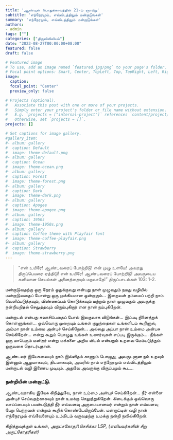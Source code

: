 ```yaml
---
title: 'ஆண்டின் பொதுக்காலத்தின் 21-ம் ஞாயிறு'
subtitle: 'எந்நேரமும், எவ்விடத்திலும் மன்றாடுங்கள்'
summary: 'எந்நேரமும், எவ்விடத்திலும் மன்றாடுங்கள்'
authors:
- admin
tags: [""]
categories: ["திருவிவிலியம்"]
date: "2023-08-27T00:00:00+08:00"
featured: false
draft: false

# Featured image
# To use, add an image named `featured.jpg/png` to your page's folder.
# Focal point options: Smart, Center, TopLeft, Top, TopRight, Left, Right, BottomLeft, Bottom, BottomRight
image:
  caption:
  focal_point: "Center"
  preview_only: false

# Projects (optional).
#   Associate this post with one or more of your projects.
#   Simply enter your project's folder or file name without extension.
#   E.g. `projects = ["internal-project"]` references `content/project/deep-learning/index.md`.
#   Otherwise, set `projects = []`.
projects: []

# Set captions for image gallery.
#gallery_item:
#- album: gallery
#  caption: Default
#  image: theme-default.png
#- album: gallery
#  caption: Ocean
#  image: theme-ocean.png
#- album: gallery
#  caption: Forest
#  image: theme-forest.png
#- album: gallery
#  caption: Dark
#  image: theme-dark.png
#- album: gallery
#  caption: Apogee
#  image: theme-apogee.png
#- album: gallery
#  caption: 1950s
#  image: theme-1950s.png
#- album: gallery
#  caption: Coffee theme with Playfair font
#  image: theme-coffee-playfair.png
#- album: gallery
#  caption: Strawberry
#  image: theme-strawberry.png
---
```

> “என் உயிரே! ஆண்டவரைப் போற்றிடு! என் முழு உளமே! அவரது திருப்பெயரை ஏத்திடு! என் உயிரே! ஆண்டவரைப் போற்றிடு! அவருடைய கனிவான செயல்கள் அனைத்தையும் மறவாதே!” திருப்பாடல்கள்  103: 1-2.

மன்றாடுவதற்கு ஒரு நேரம் ஒதுக்குவது என்பது நாள் முழுவதும் நமது வழியில் மன்றாடுவதைப் போன்று ஒரு முக்கியமான ஒன்றாகும்... இறைவன் தம்மைப் பற்றி நாம் வெளிப்படுத்தவும், விண்ணப்பம் கொடுக்கவும் மற்றும் நாள் முழுவதும் அவருக்கு நன்றியறிதல் செலுத்தவும் விரும்புகிறார் என நான் நம்புகிறேன். 

மன்றாடல் என்பது சுவாசிப்பதைப் போல் இலகுவாக விடுங்கள்... இப்படி நினைத்துக் கொள்ளுங்கள்... ஒவ்வொரு முறையும் உங்கள் குழந்தைகள் உங்களிடம் கூறினால், அம்மா நான் உம்மை அன்புச் செய்கிறேன்... அல்லது அப்பா நான் உம்மை அன்பசு செய்கிறேன்... என்று கூறும் பொழுது உங்கள் உணர்வுகள் எப்படி இருக்கும்....
நீங்கள் ஒரு மாபெரும் மனிதர் என்று மக்களை அறிய விடல் என்பதும் உறவை மேம்படுத்தும் ஒருவகை தொடர்புதான்.     

ஆண்டவர் இயேசுவையும் நாம் இவ்விதம் காணும் பொழுது, அவருடனான நம் உறவும் இன்னும் ஆழமாகவும், திடமாகவும், அவரில் நாம் எந்நேரமும் எவ்விடத்திலும் மன்றாடல் வழி இணைய முடியும். 
அதுவே அவருக்கு விருப்பமும் கூட...

### நன்றியின் மன்றாட்டு.
ஆண்டவராகிய இயேசு கிறித்துவே,
நான் உம்மை அன்புச் செய்கிறேன்...
நீர் என்னை அன்புச் செய்வதற்காகவும் நான் உமக்கு செலுத்துகிறேன்.
கிடைக்கும் ஒவ்வொரு வாய்ப்பையும் பயன்படுத்தி நீர் எவ்வளவு அருமையானவர் என்றும் நான் எவ்வளவு பேறு பெற்றவன் என்றும் கூறிக் கொண்டேயிருப்பேன்.
மன்றாட்டின் வழி நான் எந்நேரமும் எவ்வேளையும் உம்மிடம் வருவதற்கு உமக்கு நன்றி நவில்கிறேன்.

கிறித்துவுக்குள் உங்கள்,
_அருட்சகோதரி.செசிக்கா LSP, (எளியவர்களின் சிறு அருட்கோதரிகள்)_